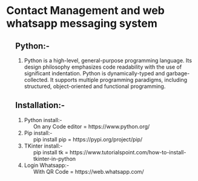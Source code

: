 # Contact Management and web whatsapp messaging system



<ul><h2>Python:-</h2>
<ol>
<li>Python is a high-level, general-purpose programming language. Its design philosophy emphasizes code readability with the use of significant indentation. Python is dynamically-typed and garbage-collected. It supports multiple programming paradigms, including structured, object-oriented and functional programming.</li>
</ol>
 </ul>
 
 
 <ul><h2>Installation:-</h2>
<ol>
<li>Python install:-<ul>On any Code editor = https://www.python.org/</ul></li>
<li>Pip install:-<ul>pip install pip = https://pypi.org/project/pip/</ul></li>
<li>TKinter install:-<ul>pip install tk = https://www.tutorialspoint.com/how-to-install-tkinter-in-python</ul></li>
<li>Login Whatsapp:-<ul>With QR Code = https://web.whatsapp.com/</ul></li>
</ol>
 </ul>
 
 <!--End-->
